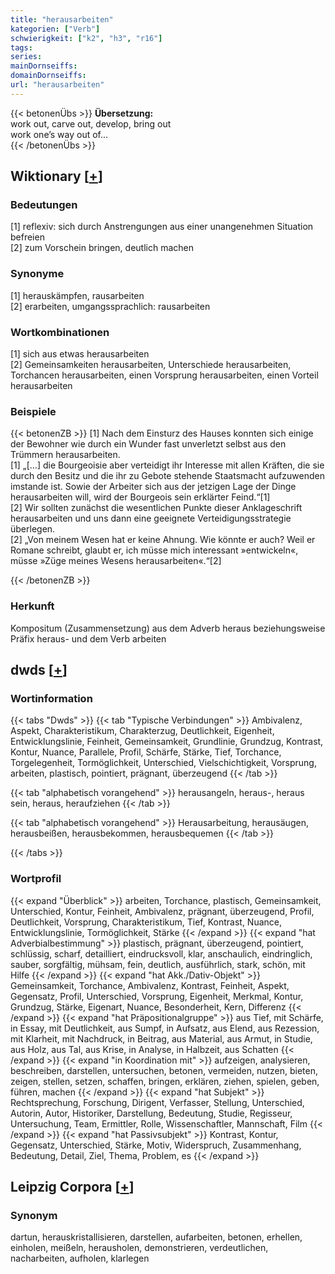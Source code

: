 ```yaml
---
title: "herausarbeiten"
kategorien: ["Verb"]
schwierigkeit: ["k2", "h3", "r16"]
tags:
series:
mainDornseiffs:
domainDornseiffs:
url: "herausarbeiten"
---
```


{{< betonenÜbs >}}
**Übersetzung:**  
work out, carve out, develop, bring out  
work one’s way out of...  
{{< /betonenÜbs >}}

## Wiktionary [[+](https://de.wiktionary.org/wiki/herausarbeiten)]

### Bedeutungen
[1] reflexiv: sich durch Anstrengungen aus einer unangenehmen Situation befreien  
[2] zum Vorschein bringen, deutlich machen  

### Synonyme
[1] herauskämpfen, rausarbeiten  
[2] erarbeiten, umgangssprachlich: rausarbeiten  

### Wortkombinationen
[1] sich aus etwas herausarbeiten  
[2] Gemeinsamkeiten herausarbeiten, Unterschiede herausarbeiten, Torchancen herausarbeiten, einen Vorsprung herausarbeiten, einen Vorteil herausarbeiten  

### Beispiele
{{< betonenZB >}}
[1] Nach dem Einsturz des Hauses konnten sich einige der Bewohner wie durch ein Wunder fast unverletzt selbst aus den Trümmern herausarbeiten.  
[1] „[…] die Bourgeoisie aber verteidigt ihr Interesse mit allen Kräften, die sie durch den Besitz und die ihr zu Gebote stehende Staatsmacht aufzuwenden imstande ist. Sowie der Arbeiter sich aus der jetzigen Lage der Dinge herausarbeiten will, wird der Bourgeois sein erklärter Feind.“[1]  
[2] Wir sollten zunächst die wesentlichen Punkte dieser Anklageschrift herausarbeiten und uns dann eine geeignete Verteidigungsstrategie überlegen.  
[2] „Von meinem Wesen hat er keine Ahnung. Wie könnte er auch? Weil er Romane schreibt, glaubt er, ich müsse mich interessant »entwickeln«, müsse »Züge meines Wesens herausarbeiten«.“[2]  

{{< /betonenZB >}}
### Herkunft
Kompositum (Zusammensetzung) aus dem Adverb heraus beziehungsweise Präfix heraus- und dem Verb arbeiten  



## dwds [[+](https://www.dwds.de/wb/herausarbeiten)]

### Wortinformation
{{< tabs "Dwds" >}}
{{< tab "Typische Verbindungen" >}}
Ambivalenz, Aspekt, Charakteristikum, Charakterzug, Deutlichkeit, Eigenheit, Entwicklungslinie, Feinheit, Gemeinsamkeit, Grundlinie, Grundzug, Kontrast, Kontur, Nuance, Parallele, Profil, Schärfe, Stärke, Tief, Torchance, Torgelegenheit, Tormöglichkeit, Unterschied, Vielschichtigkeit, Vorsprung, arbeiten, plastisch, pointiert, prägnant, überzeugend
{{< /tab >}}

{{< tab "alphabetisch vorangehend" >}}
herausangeln, heraus-, heraus sein, heraus, heraufziehen
{{< /tab >}}

{{< tab "alphabetisch vorangehend" >}}
Herausarbeitung, herausäugen, herausbeißen, herausbekommen, herausbequemen
{{< /tab >}}

{{< /tabs >}}

### Wortprofil
{{< expand "Überblick" >}} arbeiten, Torchance, plastisch, Gemeinsamkeit, Unterschied, Kontur, Feinheit, Ambivalenz, prägnant, überzeugend, Profil, Deutlichkeit, Vorsprung, Charakteristikum, Tief, Kontrast, Nuance, Entwicklungslinie, Tormöglichkeit, Stärke {{< /expand >}}
{{< expand "hat Adverbialbestimmung" >}} plastisch, prägnant, überzeugend, pointiert, schlüssig, scharf, detailliert, eindrucksvoll, klar, anschaulich, eindringlich, sauber, sorgfältig, mühsam, fein, deutlich, ausführlich, stark, schön, mit Hilfe {{< /expand >}}
{{< expand "hat Akk./Dativ-Objekt" >}} Gemeinsamkeit, Torchance, Ambivalenz, Kontrast, Feinheit, Aspekt, Gegensatz, Profil, Unterschied, Vorsprung, Eigenheit, Merkmal, Kontur, Grundzug, Stärke, Eigenart, Nuance, Besonderheit, Kern, Differenz {{< /expand >}}
{{< expand "hat Präpositionalgruppe" >}} aus Tief, mit Schärfe, in Essay, mit Deutlichkeit, aus Sumpf, in Aufsatz, aus Elend, aus Rezession, mit Klarheit, mit Nachdruck, in Beitrag, aus Material, aus Armut, in Studie, aus Holz, aus Tal, aus Krise, in Analyse, in Halbzeit, aus Schatten {{< /expand >}}
{{< expand "in Koordination mit" >}} aufzeigen, analysieren, beschreiben, darstellen, untersuchen, betonen, vermeiden, nutzen, bieten, zeigen, stellen, setzen, schaffen, bringen, erklären, ziehen, spielen, geben, führen, machen {{< /expand >}}
{{< expand "hat Subjekt" >}} Rechtsprechung, Forschung, Dirigent, Verfasser, Stellung, Unterschied, Autorin, Autor, Historiker, Darstellung, Bedeutung, Studie, Regisseur, Untersuchung, Team, Ermittler, Rolle, Wissenschaftler, Mannschaft, Film {{< /expand >}}
{{< expand "hat Passivsubjekt" >}} Kontrast, Kontur, Gegensatz, Unterschied, Stärke, Motiv, Widerspruch, Zusammenhang, Bedeutung, Detail, Ziel, Thema, Problem, es {{< /expand >}}

## Leipzig Corpora [[+](https://corpora.uni-leipzig.de/en/res?word=herausarbeiten&corpusId=deu_newscrawl-public_2018)]


### Synonym
dartun, herauskristallisieren, darstellen, aufarbeiten, betonen, erhellen, einholen, meißeln, herausholen, demonstrieren, verdeutlichen, nacharbeiten, aufholen, klarlegen

